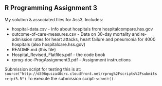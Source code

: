 ## R Programming Assignment 3

My solution & associated files for Ass3. Includes:

- hospital-data.csv - Info about hospitals from hospitalcompare.hss.gov
- outcome-of-care-measures.csv - Data on 30-day mortality and re-admission rates for heart attacks, heart failure and pneumonia for 4000 hospitals (also hospitalcare.hss.gov)
- README.md (this file)
- Hospital_Revised_Flatfiles.pdf - the code book
- rprog-doc-ProgAssignment3.pdf - Assignment instructions

Submission script for testing this is at:  
`source("http://d396qusza40orc.cloudfront.net/rprog%2Fscripts%2Fsubmitscript3.R")`
To execute the submission script: `submit()`. 
